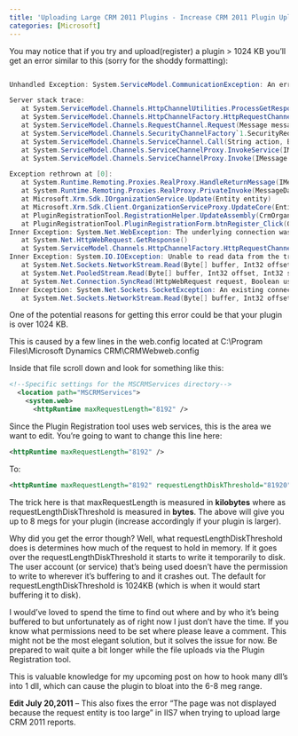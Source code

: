 ```yaml
---
title: 'Uploading Large CRM 2011 Plugins - Increase CRM 2011 Plugin Upload Size'
categories: [Microsoft]
---
```



You may notice that if you try and upload(register) a plugin > 1024 KB you’ll get an error similar to this (sorry for the shoddy formatting):

```csharp

Unhandled Exception: System.ServiceModel.CommunicationException: An error occurred while receiving the HTTP response to http://organization/RBR/XRMServices/2011/Organization.svc. This could be due to the service endpoint binding not using the HTTP protocol. This could also be due to an HTTP request context being aborted by the server (possibly due to the service shutting down). See server logs for more details.

Server stack trace:
   at System.ServiceModel.Channels.HttpChannelUtilities.ProcessGetResponseWebException(WebException webException, HttpWebRequest request, HttpAbortReason abortReason)
   at System.ServiceModel.Channels.HttpChannelFactory.HttpRequestChannel.HttpChannelRequest.WaitForReply(TimeSpan timeout)
   at System.ServiceModel.Channels.RequestChannel.Request(Message message, TimeSpan timeout)
   at System.ServiceModel.Channels.SecurityChannelFactory`1.SecurityRequestChannel.Request(Message message, TimeSpan timeout)
   at System.ServiceModel.Channels.ServiceChannel.Call(String action, Boolean oneway, ProxyOperationRuntime operation, Object[] ins, Object[] outs, TimeSpan timeout)
   at System.ServiceModel.Channels.ServiceChannelProxy.InvokeService(IMethodCallMessage methodCall, ProxyOperationRuntime operation)
   at System.ServiceModel.Channels.ServiceChannelProxy.Invoke(IMessage message)

Exception rethrown at [0]:
   at System.Runtime.Remoting.Proxies.RealProxy.HandleReturnMessage(IMessage reqMsg, IMessage retMsg)
   at System.Runtime.Remoting.Proxies.RealProxy.PrivateInvoke(MessageData msgData, Int32 type)
   at Microsoft.Xrm.Sdk.IOrganizationService.Update(Entity entity)
   at Microsoft.Xrm.Sdk.Client.OrganizationServiceProxy.UpdateCore(Entity entity)
   at PluginRegistrationTool.RegistrationHelper.UpdateAssembly(CrmOrganization org, String pathToAssembly, CrmPluginAssembly assembly, PluginType[] type) in C:\CRM2011sdk\sdk\tools\pluginregistration\RegistrationHelper.cs:line 263
   at PluginRegistrationTool.PluginRegistrationForm.btnRegister_Click(Object sender, EventArgs e) in C:\CRM2011sdk\sdk\tools\pluginregistration\PluginRegistrationForm.cs:line 391
Inner Exception: System.Net.WebException: The underlying connection was closed: An unexpected error occurred on a receive.
   at System.Net.HttpWebRequest.GetResponse()
   at System.ServiceModel.Channels.HttpChannelFactory.HttpRequestChannel.HttpChannelRequest.WaitForReply(TimeSpan timeout)
Inner Exception: System.IO.IOException: Unable to read data from the transport connection: An existing connection was forcibly closed by the remote host.
   at System.Net.Sockets.NetworkStream.Read(Byte[] buffer, Int32 offset, Int32 size)
   at System.Net.PooledStream.Read(Byte[] buffer, Int32 offset, Int32 size)
   at System.Net.Connection.SyncRead(HttpWebRequest request, Boolean userRetrievedStream, Boolean probeRead)
Inner Exception: System.Net.Sockets.SocketException: An existing connection was forcibly closed by the remote host
   at System.Net.Sockets.NetworkStream.Read(Byte[] buffer, Int32 offset, Int32 size)
```

One of the potential reasons for getting this error could be that your plugin is over 1024 KB.

This is caused by a few lines in the web.config located at C:\Program Files\Microsoft Dynamics CRM\CRMWebweb.config

Inside that file scroll down and look for something like this:

```xml
<!--Specific settings for the MSCRMServices directory-->
  <location path="MSCRMServices">
    <system.web>
      <httpRuntime maxRequestLength="8192" />
```

Since the Plugin Registration tool uses web services, this is the area we want to edit. You’re going to want to change this line here:

```xml
<httpRuntime maxRequestLength="8192" />
```


To:

```xml
<httpRuntime maxRequestLength="8192" requestLengthDiskThreshold="81920"/>
```

The trick here is that maxRequestLength is measured in **kilobytes** where as requestLengthDiskThreshold is measured in **bytes**. The above will give you up to 8 megs for your plugin (increase accordingly if your plugin is larger).

Why did you get the error though? Well, what requestLengthDiskThreshold does is determines how much of the request to hold in memory. If it goes over the requestLengthDiskThreshold it starts to write it temporarily to disk. The user account (or service) that’s being used doesn’t have the permission to write to wherever it’s buffering to and it crashes out. The default for requestLengthDiskThreshold is 1024KB (which is when it would start buffering it to disk).

I would’ve loved to spend the time to find out where and by who it’s being buffered to but unfortunately as of right now I just don’t have the time. If you know what permissions need to be set where please leave a comment. This might not be the most elegant solution, but it solves the issue for now. Be prepared to wait quite a bit longer while the file uploads via the Plugin Registration tool.

This is valuable knowledge for my upcoming post on how to hook many dll’s into 1 dll, which can cause the plugin to bloat into the 6-8 meg range.

**Edit July 20,2011** – This also fixes the error “The page was not displayed because the request entity is too large” in IIS7 when trying to upload large CRM 2011 reports.



